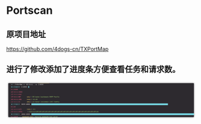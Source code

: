 # Portscan

## 原项目地址
https://github.com/4dogs-cn/TXPortMap

## 进行了修改添加了进度条方便查看任务和请求数。


![img.png](./img/img.png)